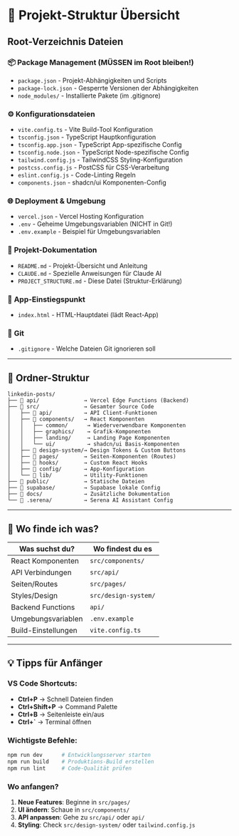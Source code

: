 # 📁 Projekt-Struktur Übersicht

## Root-Verzeichnis Dateien

### 📦 **Package Management** (MÜSSEN im Root bleiben!)
- `package.json` - Projekt-Abhängigkeiten und Scripts
- `package-lock.json` - Gesperrte Versionen der Abhängigkeiten
- `node_modules/` - Installierte Pakete (im .gitignore)

### ⚙️ **Konfigurationsdateien**
- `vite.config.ts` - Vite Build-Tool Konfiguration
- `tsconfig.json` - TypeScript Hauptkonfiguration
- `tsconfig.app.json` - TypeScript App-spezifische Config
- `tsconfig.node.json` - TypeScript Node-spezifische Config
- `tailwind.config.js` - TailwindCSS Styling-Konfiguration
- `postcss.config.js` - PostCSS für CSS-Verarbeitung
- `eslint.config.js` - Code-Linting Regeln
- `components.json` - shadcn/ui Komponenten-Config

### 🌐 **Deployment & Umgebung**
- `vercel.json` - Vercel Hosting Konfiguration
- `.env` - Geheime Umgebungsvariablen (NICHT in Git!)
- `.env.example` - Beispiel für Umgebungsvariablen

### 📄 **Projekt-Dokumentation**
- `README.md` - Projekt-Übersicht und Anleitung
- `CLAUDE.md` - Spezielle Anweisungen für Claude AI
- `PROJECT_STRUCTURE.md` - Diese Datei (Struktur-Erklärung)

### 🚀 **App-Einstiegspunkt**
- `index.html` - HTML-Hauptdatei (lädt React-App)

### 🔧 **Git**
- `.gitignore` - Welche Dateien Git ignorieren soll

---

## 📂 Ordner-Struktur

```
linkedin-posts/
├── 📁 api/              → Vercel Edge Functions (Backend)
├── 📁 src/              → Gesamter Source Code
│   ├── 📁 api/          → API Client-Funktionen  
│   ├── 📁 components/   → React Komponenten
│   │   ├── common/      → Wiederverwendbare Komponenten
│   │   ├── graphics/    → Grafik-Komponenten
│   │   ├── landing/     → Landing Page Komponenten
│   │   └── ui/          → shadcn/ui Basis-Komponenten
│   ├── 📁 design-system/→ Design Tokens & Custom Buttons
│   ├── 📁 pages/        → Seiten-Komponenten (Routes)
│   ├── 📁 hooks/        → Custom React Hooks
│   ├── 📁 config/       → App-Konfiguration
│   └── 📁 lib/          → Utility-Funktionen
├── 📁 public/           → Statische Dateien
├── 📁 supabase/         → Supabase lokale Config
├── 📁 docs/             → Zusätzliche Dokumentation
└── 📁 .serena/          → Serena AI Assistant Config
```

---

## 🎯 Wo finde ich was?

| Was suchst du? | Wo findest du es |
|----------------|------------------|
| React Komponenten | `src/components/` |
| API Verbindungen | `src/api/` |
| Seiten/Routes | `src/pages/` |
| Styles/Design | `src/design-system/` |
| Backend Functions | `api/` |
| Umgebungsvariablen | `.env.example` |
| Build-Einstellungen | `vite.config.ts` |

---

## 💡 Tipps für Anfänger

### VS Code Shortcuts:
- **Ctrl+P** → Schnell Dateien finden
- **Ctrl+Shift+P** → Command Palette
- **Ctrl+B** → Seitenleiste ein/aus
- **Ctrl+`** → Terminal öffnen

### Wichtigste Befehle:
```bash
npm run dev      # Entwicklungsserver starten
npm run build    # Produktions-Build erstellen
npm run lint     # Code-Qualität prüfen
```

### Wo anfangen?
1. **Neue Features**: Beginne in `src/pages/`
2. **UI ändern**: Schaue in `src/components/`
3. **API anpassen**: Gehe zu `src/api/` oder `api/`
4. **Styling**: Check `src/design-system/` oder `tailwind.config.js`